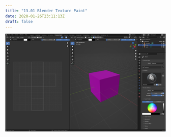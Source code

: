 ```yaml
---
title: "13.01 Blender Texture Paint"
date: 2020-01-26T23:11:13Z
draft: false
---
```


[![Blender Texture Paint Workspace](2023-blender-texture-paint-workspace.png)](2023-blender-texture-paint-workspace.png)
